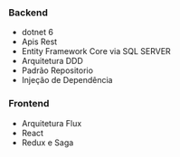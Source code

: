 ### Backend 
- dotnet 6
- Apis Rest
- Entity Framework Core via SQL SERVER
- Arquitetura DDD
- Padrão Repositorio 
- Injeção de Dependência  

### Frontend 
- Arquitetura Flux
- React 
- Redux e Saga
